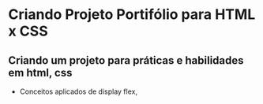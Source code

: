 # Criando Projeto Portifólio para HTML x CSS
## Criando um projeto para práticas e habilidades em html, css

- Conceitos aplicados de display flex,
